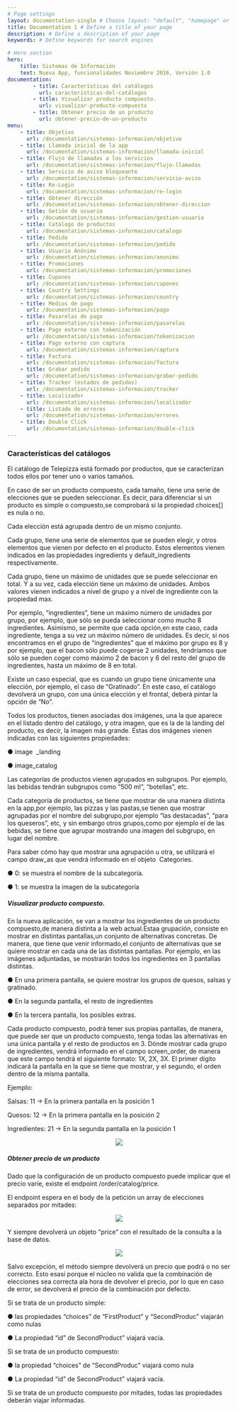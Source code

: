 ```yaml
---
# Page settings
layout: documentation-single # Choose layout: "default", "homepage" or "documentation-archive"
title: Documentation 1 # Define a title of your page
description: # Define a description of your page
keywords: # Define keywords for search engines

# Hero section
hero:
    title: Sistemas de Información
    text: Nueva App, funcionalidades Noviembre 2016, Versión 1.0
documentation:
        - title: Características del catálogos  
          url: características-del-catálogos   
        - title: Visualizar producto compuesto.  
          url: visualizar-producto-compuesto
        - title: Obtener precio de un producto
          url: obtener-precio-de-un-producto
menu:
    - title: Objetivo
      url: /documentation/sistemas-informacion/objetivo
    - title: Llamada inicial de la app
      url: /documentation/sistemas-informacion/llamada-inicial
    - title: Flujo de llamadas a los servicios 
      url: /documentation/sistemas-informacion/flujo-llamadas
    - title: Servicio de aviso bloqueante
      url: /documentation/sistemas-informacion/servicio-aviso
    - title: Re-Login
      url: /documentation/sistemas-informacion/re-login
    - title: Obtener dirección
      url: /documentation/sistemas-informacion/obtener-direccion
    - title: Getión de usuario
      url: /documentation/sistemas-informacion/gestion-usuario
    - title: Catálogo de productos
      url: /documentation/sistemas-informacion/catalogo
    - title: Pedido
      url: /documentation/sistemas-informacion/pedido
    - title: Usuario Anónimo
      url: /documentation/sistemas-informacion/anonimo
    - title: Promociones
      url: /documentation/sistemas-informacion/promociones
    - title: Cupones
      url: /documentation/sistemas-informacion/cupones
    - title: Country Settings
      url: /documentation/sistemas-informacion/country
    - title: Medios de pago
      url: /documentation/sistemas-informacion/pago
    - title: Pasarelas de pago
      url: /documentation/sistemas-informacion/pasarelas
    - title: Pago externo con tokenización
      url: /documentation/sistemas-informacion/tokenizacion
    - title: Pago externo con captura
      url: /documentation/sistemas-informacion/captura
    - title: Factura
      url: /documentation/sistemas-informacion/factura
    - title: Grabar pedido
      url: /documentation/sistemas-informacion/grabar-pedido
    - title: Tracker (estados de pedidos)
      url: /documentation/sistemas-informacion/tracker
    - title: Localizador
      url: /documentation/sistemas-informacion/localizador
    - title: Listado de errores
      url: /documentation/sistemas-informacion/errores
    - title: Double Click
      url: /documentation/sistemas-informacion/double-click
---
```


### Características del catálogos
El catálogo de Telepizza está formado por productos, que se caracterizan todos ellos por tener uno o varios tamaños.

En caso de ser un producto compuesto, cada tamaño, tiene una serie de elecciones que se pueden seleccionar. Es decir, para diferenciar si un producto es simple o compuesto,se comprobará si la propiedad choices[] es nula o no. 

Cada elección está agrupada dentro de un mismo conjunto.

Cada grupo, tiene una serie de elementos que se pueden elegir, y otros elementos que vienen por defecto en el producto. Estos elementos vienen indicados en las propiedades ​ingredients ​​y default_ingredients respectivamente.

Cada grupo, tiene un máximo de unidades que se puede seleccionar en total. Y a su vez, cada elección tiene un máximo de unidades. Ambos valores vienen indicados a nivel de grupo y a nivel de ingrediente con la propiedad ​max.​

Por ejemplo, “ingredientes”, tiene un máximo número de unidades por grupo, por ejemplo, que sólo se pueda seleccionar como mucho 8 ingredientes. Asimismo, se permite que cada opción,en este caso, cada ingrediente, tenga a su vez un máximo número de unidades. Es decir, si nos encontramos en el grupo de “ingredientes” que el máximo por grupo es 8 y por ejemplo, que el bacon sólo puede cogerse 2 unidades, tendríamos que sólo se pueden coger como máximo 2 de bacon y 6 del resto del grupo de ingredientes, hasta un máximo de 8 en total.

Existe un caso especial, que es cuando un grupo tiene únicamente una elección, por ejemplo, el caso de “Gratinado”. En este caso, el catálogo devolverá un grupo, con una única elección y el frontal, deberá pintar la opción de “No”.

Todos los productos, tienen asociadas dos imágenes, una la que aparece en el listado dentro del catálogo, y otra imagen, que es la de la landing del producto, es decir, la imagen más grande. Estas dos imágenes vienen indicadas con las siguientes propiedades:

● image ​​ _​​landing 

● image_catalog

Las categorías de productos vienen agrupados en subgrupos. Por ejemplo, las bebidas tendrán subgrupos como “500 ml”, “botellas”, etc.

Cada categoría de productos, se tiene que mostrar de una manera distinta en la app,por ejemplo, las pizzas y las pastas,se tienen que mostrar agrupadas por el nombre del subgrupo,por ejemplo “las destacadas”, “para los queseros”, etc, y sin embargo otros grupos,como por ejemplo el de las bebidas, se tiene que agrupar mostrando una imagen del subgrupo, en lugar del nombre.

Para saber cómo hay que mostrar una agrupación u otra, se utilizará el campo draw_as que vendrá informado en el objeto ​ Categories.

● 0: se muestra el nombre de la subcategoría. 

● 1: se muestra la imagen de la subcategoría

##### Visualizar producto compuesto.

En la nueva aplicación, se van a mostrar los ingredientes de un producto compuesto,de manera distinta a la web actual.Estaa grupación, consiste en mostrar en distintas pantallas,un conjunto de alternativas concretas. De manera, que tiene que venir informado,el conjunto de alternativas que se quiere mostrar en cada una de las distintas pantallas. Por ejemplo, en las imágenes adjuntadas, se mostrarán todos los ingredientes en 3 pantallas distintas.

● En una primera pantalla, se quiere mostrar los grupos de quesos, salsas y gratinado. 

● En la segunda pantalla, el resto de ingredientes 

● En la tercera pantalla, los posibles extras.

Cada producto compuesto, podrá tener sus propias pantallas, de manera, que puede ser que un producto compuesto, tenga todas las alternativas en una única pantalla y el resto de productos en 3. Dónde mostrar cada grupo de ingredientes, vendrá informado en el campo ​ screen_order, de manera que este campo tendrá el siguiente formato: 1X, 2X, 3X. El primer dígito indicará la pantalla en la que se tiene que mostrar, y el segundo, el orden dentro de la misma pantalla.

Ejemplo:

Salsas: 11 -> En la primera pantalla en la posición 1 

Quesos: 12 -> En la primera pantalla en la posición 2 

Ingredientes: 21 -> En la segunda pantalla en la posición 1

<p style="text-align: center;">
	<img src="/dox-theme/assets/images/docs/sistemas-informacion/18.PNG"/>
</p>

##### Obtener precio de un producto

Dado que la configuración de un producto compuesto puede implicar que el precio varíe, existe el endpoint /order/catalog/price.

El endpoint espera en el body de la petición un array de elecciones separados por mitades:

<p style="text-align: center;">
	<img src="/dox-theme/assets/images/docs/sistemas-informacion/19.PNG"/>
</p>

Y siempre devolverá un objeto “price” con el resultado de la consulta a la base de datos.

<p style="text-align: center;">
	<img src="/dox-theme/assets/images/docs/sistemas-informacion/20.PNG"/>
</p>

Salvo excepción, el método siempre devolverá un precio que podrá o no ser correcto. Esto esasí porque el núcleo no valida que la combinación de elecciones sea correcta ala hora de devolver el precio, por lo que en caso de error, se devolverá el precio de la combinación por defecto.

Si se trata de un producto simple:

● las propiedades “choices” de “FirstProduct” y “SecondProduc” viajarán como nulas 

● La propiedad “id” de SecondProduct” viajará vacía. 

Si se trata de un producto compuesto: 

● la propiedad “choices” de “SecondProduc” viajará como nula 

● La propiedad “id” de SecondProduct” viajará vacía.

Si se trata de un producto compuesto por mitades, todas las propiedades deberán viajar informadas. 